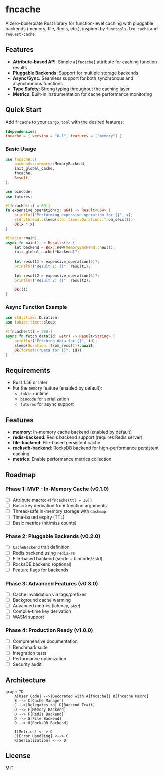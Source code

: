 # fncache

A zero-boilerplate Rust library for function-level caching with pluggable backends (memory, file, Redis, etc.), inspired by `functools.lru_cache` and `request-cache`.

## Features

- **Attribute-based API**: Simple `#[fncache]` attribute for caching function results
- **Pluggable Backends**: Support for multiple storage backends
- **Async/Sync**: Seamless support for both synchronous and asynchronous functions
- **Type Safety**: Strong typing throughout the caching layer
- **Metrics**: Built-in instrumentation for cache performance monitoring

## Quick Start

Add `fncache` to your `Cargo.toml` with the desired features:

```toml
[dependencies]
fncache = { version = "0.1", features = ["memory"] }
```

### Basic Usage

```rust
use fncache::{
    backends::memory::MemoryBackend,
    init_global_cache,
    fncache,
    Result,
};

use bincode;
use futures;

#[fncache(ttl = 60)]
fn expensive_operation(x: u64) -> Result<u64> {
    println!("Performing expensive operation for {}", x);
    std::thread::sleep(std::time::Duration::from_secs(1));
    Ok(x * x)
}

#[tokio::main]
async fn main() -> Result<()> {
    let backend = Box::new(MemoryBackend::new());
    init_global_cache(*backend)?;
    
    let result1 = expensive_operation(5)?;
    println!("Result 1: {}", result1);
    
    let result2 = expensive_operation(5)?;
    println!("Result 2: {}", result2);
    
    Ok(())
}
```

### Async Function Example

```rust
use std::time::Duration;
use tokio::time::sleep;

#[fncache(ttl = 300)]
async fn fetch_data(id: &str) -> Result<String> {
    println!("Fetching data for {}", id);
    sleep(Duration::from_secs(1)).await;
    Ok(format!("Data for {}", id))
}
```

## Requirements

- Rust 1.56 or later
- For the `memory` feature (enabled by default):
  - `tokio` runtime
  - `bincode` for serialization
  - `futures` for async support

## Features

- **memory**: In-memory cache backend (enabled by default)
- **redis-backend**: Redis backend support (requires Redis server)
- **file-backend**: File-based persistent cache
- **rocksdb-backend**: RocksDB backend for high-performance persistent caching
- **metrics**: Enable performance metrics collection

## Roadmap

### Phase 1: MVP - In-Memory Cache (v0.1.0)

- [ ] Attribute macro: `#[fncache(ttl = 30)]`
- [ ] Basic key derivation from function arguments
- [ ] Thread-safe in-memory storage with `dashmap`
- [ ] Time-based expiry (TTL)
- [ ] Basic metrics (hit/miss counts)

### Phase 2: Pluggable Backends (v0.2.0)

- [ ] `CacheBackend` trait definition
- [ ] Redis backend using `redis-rs`
- [ ] File-based backend (serde + bincode/zstd)
- [ ] RocksDB backend (optional)
- [ ] Feature flags for backends

### Phase 3: Advanced Features (v0.3.0)

- [ ] Cache invalidation via tags/prefixes
- [ ] Background cache warming
- [ ] Advanced metrics (latency, size)
- [ ] Compile-time key derivation
- [ ] WASM support

### Phase 4: Production Ready (v1.0.0)

- [ ] Comprehensive documentation
- [ ] Benchmark suite
- [ ] Integration tests
- [ ] Performance optimization
- [ ] Security audit

## Architecture

```mermaid
graph TD
    A[User Code] -->|Decorated with #[fncache]| B[fncache Macro]
    B --> C[Cache Manager]
    C -->|Delegates to| D[Backend Trait]
    D --> E[Memory Backend]
    D --> F[Redis Backend]
    D --> G[File Backend]
    D --> H[RocksDB Backend]
    
    I[Metrics] <--> C
    J[Error Handling] <--> C
    K[Serialization] <--> D
```

## License

MIT
